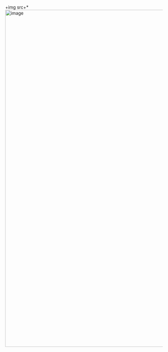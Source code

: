 +img src+*<img width="1080" height="1080" alt="image" src="https://github.com/user-attachments/assets/ab86a106-ad11-44fd-87ce-0b7c6fa7424e" />
